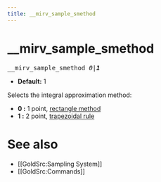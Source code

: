 ```yaml
---
title: __mirv_sample_smethod
---
```


# __mirv_sample_smethod

<tt>__mirv_sample_smethod _0|**1**_</tt>

* **Default:** 1

Selects the integral approximation method:
* **0 :** 1 point, [rectangle method](http://en.wikipedia.org/wiki/Rectangle_method)
* **1 :** 2 point, [trapezoidal rule](http://en.wikipedia.org/wiki/Trapezoidal_rule)

# See also

* [[GoldSrc:Sampling System]]
* [[GoldSrc:Commands]]
